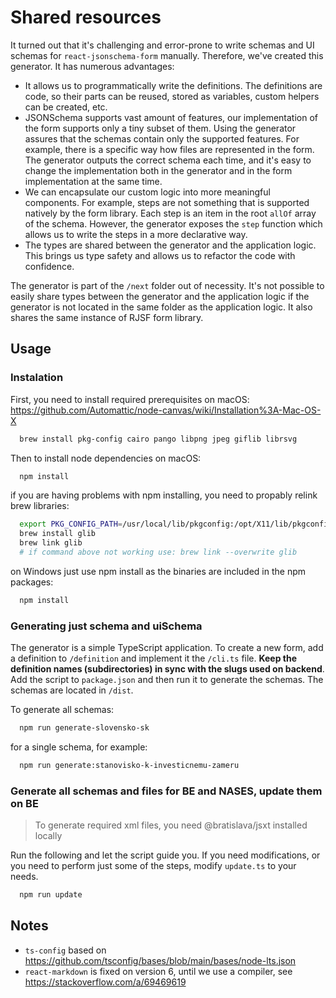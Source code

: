# Shared resources

It turned out that it's challenging and error-prone to write schemas and UI schemas for `react-jsonschema-form` manually. Therefore, we've created this generator. It has numerous advantages:

- It allows us to programmatically write the definitions. The definitions are code, so their parts can be reused, stored as variables, custom helpers can be created, etc.
- JSONSchema supports vast amount of features, our implementation of the form supports only a tiny subset of them. Using the generator assures that the schemas contain only the supported features. For example, there is a specific way how files are represented in the form. The generator outputs the correct schema each time, and it's easy to change the implementation both in the generator and in the form implementation at the same time.
- We can encapsulate our custom logic into more meaningful components. For example, steps are not something that is supported natively by the form library. Each step is an item in the root `allOf` array of the schema. However, the generator exposes the `step` function which allows us to write the steps in a more declarative way.
- The types are shared between the generator and the application logic. This brings us type safety and allows us to refactor the code with confidence.

The generator is part of the `/next` folder out of necessity. It's not possible to easily share types between the generator and the application logic if the generator is not located in the same folder as the application logic. It also shares the same instance of RJSF form library.

## Usage

### Instalation

First, you need to install required prerequisites on macOS:
https://github.com/Automattic/node-canvas/wiki/Installation%3A-Mac-OS-X

```bash
  brew install pkg-config cairo pango libpng jpeg giflib librsvg
```

Then to install node dependencies on macOS:

```bash
  npm install
```

if you are having problems with npm installing, you need to propably relink brew libraries:

```bash
  export PKG_CONFIG_PATH=/usr/local/lib/pkgconfig:/opt/X11/lib/pkgconfig
  brew install glib
  brew link glib
  # if command above not working use: brew link --overwrite glib
```

on Windows just use npm install as the binaries are included in the npm packages:

```bash
  npm install
```

### Generating just schema and uiSchema

The generator is a simple TypeScript application. To create a new form, add a definition to `/definition` and implement it the `/cli.ts` file. **Keep the definition names (subdirectories) in sync with the slugs used on backend**. Add the script to `package.json` and then run it to generate the schemas. The schemas are located in `/dist`.

To generate all schemas:

```bash
  npm run generate-slovensko-sk
```

for a single schema, for example:

```bash
  npm run generate:stanovisko-k-investicnemu-zameru
```

### Generate all schemas and files for BE and NASES, update them on BE

> To generate required xml files, you need @bratislava/jsxt installed locally

Run the following and let the script guide you. If you need modifications, or you need to perform just some of the steps, modify `update.ts` to your needs.

```bash
  npm run update
```

## Notes

- `ts-config` based on https://github.com/tsconfig/bases/blob/main/bases/node-lts.json
- `react-markdown` is fixed on version 6, until we use a compiler, see https://stackoverflow.com/a/69469619
